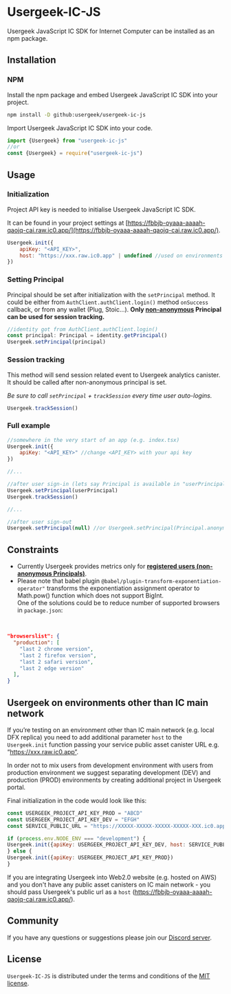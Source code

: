 # Usergeek-IC-JS

Usergeek JavaScript IC SDK for Internet Computer can be installed as an npm package.

## Installation

### NPM

Install the npm package and embed Usergeek JavaScript IC SDK into your project.

```sh
npm install -D github:usergeek/usergeek-ic-js
```

Import Usergeek JavaScript IC SDK into your code.

```javascript
import {Usergeek} from "usergeek-ic-js"
//or
const {Usergeek} = require("usergeek-ic-js")
```

## Usage

### Initialization

Project API key is needed to initialise Usergeek JavaScript IC SDK.

It can be found in your project settings at [https://fbbjb-oyaaa-aaaah-qaojq-cai.raw.ic0.app/](https://fbbjb-oyaaa-aaaah-qaojq-cai.raw.ic0.app/).

```javascript
Usergeek.init({
    apiKey: "<API_KEY>",
    host: "https://xxx.raw.ic0.app" | undefined //used on environments other than IC main network
})
```

### Setting Principal

Principal should be set after initialization with the `setPrincipal` method. It could be either from `AuthClient.authClient.login()` method `onSuccess` callback, or from any wallet (Plug, Stoic...). **Only <ins>non-anonymous</ins> Principal can be used for session tracking.** 

```javascript
//identity got from AuthClient.authClient.login()
const principal: Principal = identity.getPrincipal()
Usergeek.setPrincipal(principal)
````

### Session tracking

This method will send session related event to Usergeek analytics canister. It should be called after non-anonymous principal is set.

*Be sure to call `setPrincipal` + `trackSession` every time user auto-logins.*

```javascript
Usergeek.trackSession()
```

### Full example

```javascript
//somewhere in the very start of an app (e.g. index.tsx)
Usergeek.init({
    apiKey: "<API_KEY>" //change <API_KEY> with your api key
})

//...

//after user sign-in (lets say Principal is available in "userPrincipal" variable)
Usergeek.setPrincipal(userPrincipal)
Usergeek.trackSession()

//...

//after user sign-out
Usergeek.setPrincipal(null) //or Usergeek.setPrincipal(Principal.anonymous())
```

## Constraints

* Currently Usergeek provides metrics only for **<ins>registered users (non-anonymous Principals)</ins>**.
* Please note that babel plugin `@babel/plugin-transform-exponentiation-operator"` transforms the exponentiation assignment operator to Math.pow() function which does not support BigInt.<br/>One of the solutions could be to reduce number of supported browsers in `package.json`:
<br/>

```json
"browserslist": {
  "production": [
    "last 2 chrome version",
    "last 2 firefox version",
    "last 2 safari version",
    "last 2 edge version"
  ],
}
```

## Usergeek on environments other than IC main network

If you’re testing on an environment other than IC main network (e.g. local DFX replica) you need to add additional parameter `host` to the `Usergeek.init` function passing your service public asset canister URL e.g. “https://xxx.raw.ic0.app”.

In order not to mix users from development environment with users from production environment we suggest separating development (DEV) and production (PROD) environments by creating additional project in Usergeek portal.

Final initialization in the code would look like this:
```javascript
const USERGEEK_PROJECT_API_KEY_PROD = "ABCD"
const USERGEEK_PROJECT_API_KEY_DEV = "EFGH"
const SERVICE_PUBLIC_URL = "https://XXXXX-XXXXX-XXXXX-XXXXX-XXX.ic0.app"

if (process.env.NODE_ENV === "development") {
Usergeek.init({apiKey: USERGEEK_PROJECT_API_KEY_DEV, host: SERVICE_PUBLIC_URL})
} else {
Usergeek.init({apiKey: USERGEEK_PROJECT_API_KEY_PROD})
}
```

If you are integrating Usergeek into Web2.0 website (e.g. hosted on AWS) and you don't have any public asset canisters on IC main network - you should pass Usergeek's public url as a `host` (https://fbbjb-oyaaa-aaaah-qaojq-cai.raw.ic0.app/).

## Community

If you have any questions or suggestions please join our [Discord server](https://discord.gg/CvTpv2TeKs).

## License

`Usergeek-IC-JS` is distributed under the terms and conditions of the [MIT license](https://github.com/usergeek/usergeek-ic-js/blob/main/LICENSE).